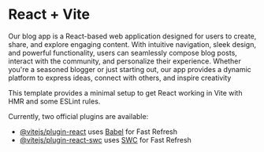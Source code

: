 # React + Vite
Our blog app is a React-based web application designed for users to create, share, and explore engaging content. With intuitive navigation, sleek design, and powerful functionality, users can seamlessly compose blog posts, interact with the community, and personalize their experience. Whether you're a seasoned blogger or just starting out, our app provides a dynamic platform to express ideas, connect with others, and inspire creativity

This template provides a minimal setup to get React working in Vite with HMR and some ESLint rules.

Currently, two official plugins are available:

- [@vitejs/plugin-react](https://github.com/vitejs/vite-plugin-react/blob/main/packages/plugin-react/README.md) uses [Babel](https://babeljs.io/) for Fast Refresh
- [@vitejs/plugin-react-swc](https://github.com/vitejs/vite-plugin-react-swc) uses [SWC](https://swc.rs/) for Fast Refresh
